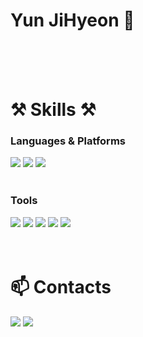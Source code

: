 # Yun JiHyeon 🌱
<br><br><br>

# ⚒️ Skills ⚒️
### Languages & Platforms
![](https://img.shields.io/badge/Kotlin-7F52FF?style=flat-square&logo=Kotlin&logoColor=white)
![](https://img.shields.io/badge/Java-007396?style=flat-square&logo=Java&logoColor=white)
![](https://img.shields.io/badge/Android-34A853?style=flat-square&logo=Android&logoColor=white)
<br>
<br>
### Tools
![](https://img.shields.io/badge/androidstudio-3DDC84?style=flat-square&logo=androidstudio&logoColor=white)
![](https://img.shields.io/badge/firebase-FFCA28?style=flat-square&logo=firebase&logoColor=white)
![](https://img.shields.io/badge/git-F05032?style=flat-square&logo=git&logoColor=white)
![](https://img.shields.io/badge/github-181717?style=flat-square&logo=github&logoColor=white)
![](https://img.shields.io/badge/slack-4A154B?style=flat-square&logo=slack&logoColor=white)
<br>
<br>
<br>
# 📫 Contacts
<a href="https://jenny-daru.tistory.com"><img src="https://img.shields.io/badge/Tech Blog-000000?style=flat-square&logo=tistory&logoColor=white" /></a>
![](https://img.shields.io/badge/jihyeonyun812@gmail.com-EA4335?style=flat-square&logo=gmail&logoColor=white)

